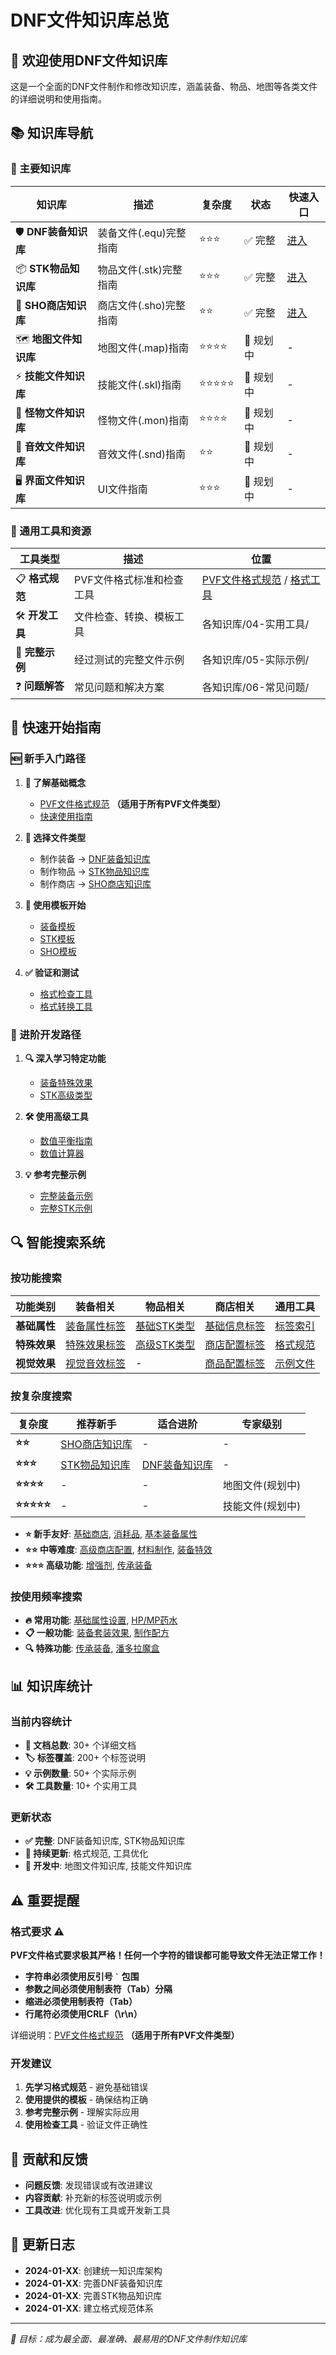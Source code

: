 # DNF文件知识库总览

## 🌟 欢迎使用DNF文件知识库

这是一个全面的DNF文件制作和修改知识库，涵盖装备、物品、地图等各类文件的详细说明和使用指南。

## 📚 知识库导航

### 🎯 主要知识库

| 知识库 | 描述 | 复杂度 | 状态 | 快速入口 |
|--------|------|--------|------|----------|
| 🛡️ **DNF装备知识库** | 装备文件(.equ)完整指南 | ⭐⭐⭐ | ✅ 完整 | [进入](DNF装备文件知识库/README.md) |
| 📦 **STK物品知识库** | 物品文件(.stk)完整指南 | ⭐⭐⭐ | ✅ 完整 | [进入](STK文件知识库/README.md) |
| 🛒 **SHO商店知识库** | 商店文件(.sho)完整指南 | ⭐⭐ | ✅ 完整 | [进入](SHO文件知识库/README.md) |
| 🗺️ **地图文件知识库** | 地图文件(.map)指南 | ⭐⭐⭐⭐ | 🚧 规划中 | - |
| ⚡ **技能文件知识库** | 技能文件(.skl)指南 | ⭐⭐⭐⭐⭐ | 🚧 规划中 | - |
| 👹 **怪物文件知识库** | 怪物文件(.mon)指南 | ⭐⭐⭐⭐ | 🚧 规划中 | - |
| 🎵 **音效文件知识库** | 音效文件(.snd)指南 | ⭐⭐ | 🚧 规划中 | - |
| 🖥️ **界面文件知识库** | UI文件指南 | ⭐⭐⭐ | 🚧 规划中 | - |

### 🔧 通用工具和资源

| 工具类型 | 描述 | 位置 |
|----------|------|------|
| 📋 **格式规范** | PVF文件格式标准和检查工具 | [PVF文件格式规范](PVF文件格式规范.md) / [格式工具](格式规范工具/) |
| 🛠️ **开发工具** | 文件检查、转换、模板工具 | 各知识库/04-实用工具/ |
| 📖 **完整示例** | 经过测试的完整文件示例 | 各知识库/05-实际示例/ |
| ❓ **问题解答** | 常见问题和解决方案 | 各知识库/06-常见问题/ |

## 🚀 快速开始指南

### 🆕 新手入门路径

1. **📖 了解基础概念**
   - [PVF文件格式规范](PVF文件格式规范.md) **（适用于所有PVF文件类型）**
   - [快速使用指南](格式规范工具/快速使用指南.md)

2. **🎯 选择文件类型**
   - 制作装备 → [DNF装备知识库](DNF装备文件知识库/README.md)
   - 制作物品 → [STK物品知识库](STK文件知识库/README.md)
   - 制作商店 → [SHO商店知识库](SHO文件知识库/README.md)

3. **📝 使用模板开始**
   - [装备模板](DNF装备文件知识库/06-实用工具/装备制作模板.md)
   - [STK模板](STK文件知识库/04-实用工具/STK文件模板.md)
   - [SHO模板](SHO文件知识库/04-实际示例/完整SHO示例.md)

4. **✅ 验证和测试**
   - [格式检查工具](格式规范工具/PVF格式检查工具.py)
   - [格式转换工具](格式规范工具/PVF格式转换工具.py)

### 🎯 进阶开发路径

1. **🔍 深入学习特定功能**
   - [装备特殊效果](DNF装备文件知识库/03-特殊效果标签/)
   - [STK高级类型](STK文件知识库/02-高级STK类型/)

2. **🛠️ 使用高级工具**
   - [数值平衡指南](DNF装备文件知识库/06-实用工具/数值平衡指南.md)
   - [数值计算器](STK文件知识库/04-实用工具/数值计算器.md)

3. **💡 参考完整示例**
   - [完整装备示例](DNF装备文件知识库/07-实际示例/完整装备示例.md)
   - [完整STK示例](STK文件知识库/05-实际示例/完整STK示例.md)

## 🔍 智能搜索系统

### 按功能搜索

| 功能类别 | 装备相关 | 物品相关 | 商店相关 | 通用工具 |
|----------|----------|----------|----------|----------|
| **基础属性** | [装备属性标签](DNF装备文件知识库/02-属性标签/) | [基础STK类型](STK文件知识库/01-基础STK类型/) | [基础信息标签](SHO文件知识库/01-基础信息标签/) | [标签索引](STK文件知识库/03-标签索引/) |
| **特殊效果** | [特殊效果标签](DNF装备文件知识库/03-特殊效果标签/) | [高级STK类型](STK文件知识库/02-高级STK类型/) | [商店配置标签](SHO文件知识库/02-商店配置标签/) | [格式规范](格式规范工具/) |
| **视觉效果** | [视觉音效标签](DNF装备文件知识库/04-视觉音效标签/) | - | [商品配置标签](SHO文件知识库/03-商品配置标签/) | [示例文件](STK文件知识库/05-实际示例/) |

### 按复杂度搜索

| 复杂度 | 推荐新手 | 适合进阶 | 专家级别 |
|--------|----------|----------|----------|
| **⭐⭐** | [SHO商店知识库](SHO文件知识库/README.md) | - | - |
| **⭐⭐⭐** | [STK物品知识库](STK文件知识库/README.md) | [DNF装备知识库](DNF装备文件知识库/README.md) | - |
| **⭐⭐⭐⭐** | - | - | 地图文件(规划中) |
| **⭐⭐⭐⭐⭐** | - | - | 技能文件(规划中) |

- **⭐ 新手友好**: [基础商店](SHO文件知识库/04-实际示例/完整SHO示例.md), [消耗品](STK文件知识库/01-基础STK类型/消耗品详解.md), [基本装备属性](DNF装备文件知识库/02-属性标签/)
- **⭐⭐ 中等难度**: [高级商店配置](SHO文件知识库/02-商店配置标签/商店配置标签详解.md), [材料制作](STK文件知识库/01-基础STK类型/材料详解.md), [装备特效](DNF装备文件知识库/03-特殊效果标签/)
- **⭐⭐⭐ 高级功能**: [增强剂](STK文件知识库/02-高级STK类型/增强剂详解.md), [传承装备](STK文件知识库/02-高级STK类型/传承装备详解.md)

### 按使用频率搜索

- **🔥 常用功能**: [基础属性设置](DNF装备文件知识库/02-属性标签/), [HP/MP药水](STK文件知识库/01-基础STK类型/消耗品详解.md)
- **📋 一般功能**: [装备套装效果](DNF装备文件知识库/03-特殊效果标签/), [制作配方](STK文件知识库/02-高级STK类型/配方详解.md)
- **🔍 特殊功能**: [传承装备](STK文件知识库/02-高级STK类型/传承装备详解.md), [潘多拉魔盒](STK文件知识库/02-高级STK类型/潘多拉魔盒详解.md)

## 📊 知识库统计

### 当前内容统计
- **📄 文档总数**: 30+ 个详细文档
- **🏷️ 标签覆盖**: 200+ 个标签说明
- **💡 示例数量**: 50+ 个实际示例
- **🛠️ 工具数量**: 10+ 个实用工具

### 更新状态
- **✅ 完整**: DNF装备知识库, STK物品知识库
- **🔄 持续更新**: 格式规范, 工具优化
- **🚧 开发中**: 地图文件知识库, 技能文件知识库

## ⚠️ 重要提醒

### 格式要求 ⚠️
**PVF文件格式要求极其严格！任何一个字符的错误都可能导致文件无法正常工作！**

- **字符串必须使用反引号 `` ` `` 包围**
- **参数之间必须使用制表符（Tab）分隔**
- **缩进必须使用制表符（Tab）**
- **行尾符必须使用CRLF（\r\n）**

详细说明：[PVF文件格式规范](PVF文件格式规范.md) **（适用于所有PVF文件类型）**

### 开发建议
1. **先学习格式规范** - 避免基础错误
2. **使用提供的模板** - 确保结构正确
3. **参考完整示例** - 理解实际应用
4. **使用检查工具** - 验证文件正确性

## 🤝 贡献和反馈

- **问题反馈**: 发现错误或有改进建议
- **内容贡献**: 补充新的标签说明或示例
- **工具改进**: 优化现有工具或开发新工具

## 📝 更新日志

- **2024-01-XX**: 创建统一知识库架构
- **2024-01-XX**: 完善DNF装备知识库
- **2024-01-XX**: 完善STK物品知识库
- **2024-01-XX**: 建立格式规范体系

---

*🎯 目标：成为最全面、最准确、最易用的DNF文件制作知识库*